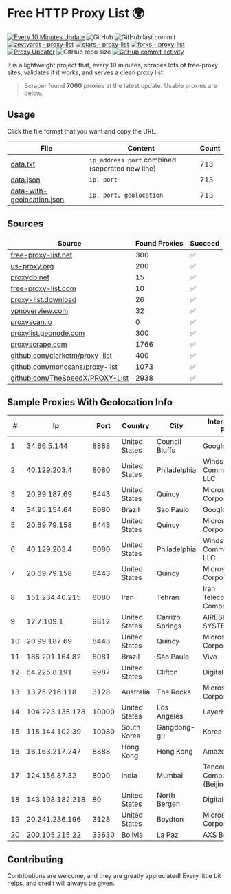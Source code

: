 
# Free HTTP Proxy List 🌍

[![Every 10 Minutes Update](https://github.com/mertguvencli/http-proxy-list/actions/workflows/main.yml/badge.svg?branch=main)](https://github.com/mertguvencli/http-proxy-list/actions/workflows/main.yml)
![GitHub](https://img.shields.io/github/license/mertguvencli/http-proxy-list)
![GitHub last commit](https://img.shields.io/github/last-commit/mertguvencli/http-proxy-list)
[![zevtyardt - proxy-list](https://img.shields.io/static/v1?label=zevtyardt&message=proxy-list&color=blue&logo=github)](https://github.com/zevtyardt/proxy-list "Go to GitHub repo")
[![stars - proxy-list](https://img.shields.io/github/stars/zevtyardt/proxy-list?style=social)](https://github.com/zevtyardt/proxy-list)
[![forks - proxy-list](https://img.shields.io/github/forks/zevtyardt/proxy-list?style=social)](https://github.com/zevtyardt/proxy-list)
[![Proxy Updater](https://github.com/zevtyardt/proxy-list/workflows/Proxy%20Updater/badge.svg)](https://github.com/zevtyardt/proxy-list/actions?query=workflow:"Proxy+Updater")
![GitHub repo size](https://img.shields.io/github/repo-size/zevtyardt/proxy-list)
[![GitHub commit activity](https://img.shields.io/github/commit-activity/m/zevtyardt/proxy-list?logo=commits)](https://github.com/zevtyardt/proxy-list/commits/main)

It is a lightweight project that, every 10 minutes, scrapes lots of free-proxy sites, validates if it works, and serves a clean proxy list.

> Scraper found **7060** proxies at the latest update. Usable proxies are below.

## Usage

Click the file format that you want and copy the URL.

|File|Content|Count|
|----|-------|-----|
|[data.txt](https://raw.githubusercontent.com/mertguvencli/http-proxy-list/main/proxy-list/data.txt)|`ip_address:port` combined (seperated new line)|713|
|[data.json](https://raw.githubusercontent.com/mertguvencli/http-proxy-list/main/proxy-list/data.json)|`ip, port`|713|
|[data-with-geolocation.json](https://raw.githubusercontent.com/mertguvencli/http-proxy-list/main/proxy-list/data-with-geolocation.json)|`ip, port, geolocation`|713|

## Sources

|Source|Found Proxies|Succeed|
|------|-------------|-------|
|[free-proxy-list.net](https://free-proxy-list.net)|300|✅|
|[us-proxy.org](https://www.us-proxy.org)|200|✅|
|[proxydb.net](http://proxydb.net)|15|✅|
|[free-proxy-list.com](https://free-proxy-list.com/?page=&port=&type%5B%5D=http&type%5B%5D=https&up_time=0&search=Search)|10|✅|
|[proxy-list.download](https://www.proxy-list.download/HTTP)|26|✅|
|[vpnoverview.com](https://vpnoverview.com/privacy/anonymous-browsing/free-proxy-servers)|32|✅|
|[proxyscan.io](https://www.proxyscan.io)|0|✅|
|[proxylist.geonode.com](https://proxylist.geonode.com/api/proxy-list?limit=300&page=1&sort_by=lastChecked&sort_type=desc&protocols=http,https)|300|✅|
|[proxyscrape.com](https://api.proxyscrape.com/v2/?request=displayproxies&protocol=http&timeout=10000&country=all&ssl=all&anonymity=all)|1766|✅|
|[github.com/clarketm/proxy-list](https://raw.githubusercontent.com/clarketm/proxy-list/master/proxy-list-raw.txt)|400|✅|
|[github.com/monosans/proxy-list](https://raw.githubusercontent.com/monosans/proxy-list/main/proxies/http.txt)|1073|✅|
|[github.com/TheSpeedX/PROXY-List](https://raw.githubusercontent.com/TheSpeedX/PROXY-List/master/http.txt)|2938|✅|


## Sample Proxies With Geolocation Info

|#|Ip|Port|Country|City|Internet Service Provider|
|-|--|----|-------|----|-------------------------|
|1|34.66.5.144|8888|United States|Council Bluffs|Google LLC|
|2|40.129.203.4|8080|United States|Philadelphia|Windstream Communications LLC|
|3|20.99.187.69|8443|United States|Quincy|Microsoft Corporation|
|4|34.95.154.64|8080|Brazil|Sao Paulo|Google LLC|
|5|20.69.79.158|8443|United States|Quincy|Microsoft Corporation|
|6|40.129.203.4|8080|United States|Philadelphia|Windstream Communications LLC|
|7|20.69.79.158|8443|United States|Quincy|Microsoft Corporation|
|8|151.234.40.215|8080|Iran|Tehran|Iran Telecommunication Company PJS|
|9|12.7.109.1|9812|United States|Carrizo Springs|AIRESPRING-ADT SYSTEMS, INC.|
|10|20.99.187.69|8443|United States|Quincy|Microsoft Corporation|
|11|186.201.164.82|8081|Brazil|São Paulo|Vivo|
|12|64.225.8.191|9987|United States|Clifton|DigitalOcean, LLC|
|13|13.75.216.118|3128|Australia|The Rocks|Microsoft Corporation|
|14|104.223.135.178|10000|United States|Los Angeles|LayerHost|
|15|115.144.102.39|10080|South Korea|Gangdong-gu|Korea Telecom|
|16|16.163.217.247|8888|Hong Kong|Hong Kong|Amazon.com|
|17|124.156.87.32|8000|India|Mumbai|Tencent Cloud Computing (Beijing) Co|
|18|143.198.182.218|80|United States|North Bergen|DigitalOcean, LLC|
|19|20.241.236.196|3128|United States|Boydton|Microsoft Corporation|
|20|200.105.215.22|33630|Bolivia|La Paz|AXS Bolivia S. A.|



## Contributing

Contributions are welcome, and they are greatly appreciated! Every
little bit helps, and credit will always be given.

